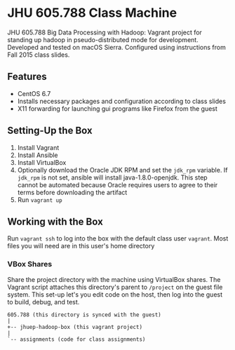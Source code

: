 # JHU 605.788 Class Machine

JHU 605.788 Big Data Processing with Hadoop: Vagrant project for standing up
hadoop in pseudo-distributed mode for development. Developed and tested on macOS
Sierra. Configured using instructions from Fall 2015 class slides.


## Features

* CentOS 6.7
* Installs necessary packages and configuration according to class slides
* X11 forwarding for launching gui programs like Firefox from the guest


## Setting-Up the Box

1. Install Vagrant
2. Install Ansible
3. Install VirtualBox
4. Optionally download the Oracle JDK RPM and set the `jdk_rpm` variable. If
  `jdk_rpm` is not set, ansible will install java-1.8.0-openjdk. This step cannot
   be automated because Oracle requires users to agree to their terms before
   downloading the artifact
5. Run `vagrant up`


## Working with the Box

Run `vagrant ssh` to log into the box with the default class user `vagrant`.
Most files you will need are in this user's home directory


### VBox Shares

Share the project directory with the machine using VirtualBox shares. The
Vagrant script attaches this directory's parent to `/project` on the guest file
system. This set-up let's you edit code on the host, then log into the guest to
build, debug, and test.

    605.788 (this directory is synced with the guest)
    |
    +-- jhuep-hadoop-box (this vagrant project)
    |
    `-- assignments (code for class assignments)
